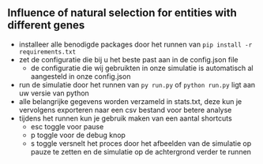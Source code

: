 ## Influence of natural selection for entities with different genes ##
- installeer alle benodigde packages door het runnen van `pip install -r requirements.txt`
- zet de configuratie die bij u het beste past aan in de config.json file
    - de configuratie die wij gebruikten in onze simulatie is automatisch al aangesteld in onze config.json
- run de simulatie door het runnen van `py run.py` of `python run.py` ligt aan uw versie van python
- alle belangrijke gegevens worden verzameld in stats.txt, deze kun je vervolgens exporteren naar een csv bestand voor betere analyse
- tijdens het runnen kun je gebruik maken van een aantal shortcuts
    - esc toggle voor pause
    - p toggle voor de debug knop
    - s toggle versnelt het proces door het afbeelden van de simulatie op pauze te zetten en de simulatie op de achtergrond verder te runnen 
